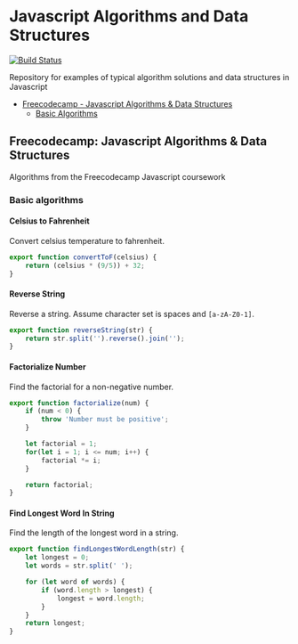 # Javascript Algorithms and Data Structures
[![Build Status](https://travis-ci.org/ahcode0919/javascript-algorithm-ds.svg?branch=master)](https://travis-ci.org/ahcode0919/javascript-algorithm-ds)

Repository for examples of typical algorithm solutions and data structures in Javascript

- [Freecodecamp - Javascript Algorithms & Data Structures](#freecodecamp-javascript-algorithms--data-structures)
  - [Basic Algorithms](#basic-algorithms)

## Freecodecamp: Javascript Algorithms & Data Structures

Algorithms from the Freecodecamp Javascript coursework

### Basic algorithms

#### Celsius to Fahrenheit

Convert celsius temperature to fahrenheit.

```javascript
export function convertToF(celsius) {
    return (celsius * (9/5)) + 32;
}
```

#### Reverse String

Reverse a string. Assume character set is spaces and `[a-zA-Z0-1]`.

```javascript
export function reverseString(str) {
    return str.split('').reverse().join('');
}
```

#### Factorialize Number

Find the factorial for a non-negative number.

```javascript
export function factorialize(num) {
    if (num < 0) {
        throw 'Number must be positive';
    }

    let factorial = 1;
    for(let i = 1; i <= num; i++) {
        factorial *= i;
    }

    return factorial;
}
```

#### Find Longest Word In String

Find the length of the longest word in a string.

```javascript
export function findLongestWordLength(str) {
    let longest = 0;
    let words = str.split(' ');

    for (let word of words) {
        if (word.length > longest) {
            longest = word.length;
        }
    }
    return longest;
}
```
